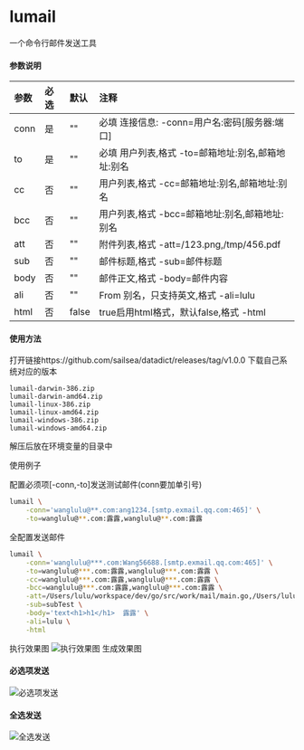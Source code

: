 # lumail
一个命令行邮件发送工具

#### 参数说明

|参数|必选|默认|注释|
|:---|:---|:---|:---|
|conn|是|""|必填 连接信息: -conn=用户名:密码[服务器:端口]|
|to|是|""|必填 用户列表,格式 -to=邮箱地址:别名,邮箱地址:别名|
|cc|否|""|用户列表,格式 -cc=邮箱地址:别名,邮箱地址:别名|
|bcc|否|""|用户列表,格式 -bcc=邮箱地址:别名,邮箱地址:别名|
|att|否|""|附件列表,格式 -att=/123.png,/tmp/456.pdf|
|sub|否|""|邮件标题,格式 -sub=邮件标题|
|body|否|""|邮件正文,格式 -body=邮件内容|
|ali|否|""|From 别名，只支持英文,格式 -ali=lulu|
|html|否|false|true启用html格式，默认false,格式 -html|

#### 使用方法

打开链接https://github.com/sailsea/datadict/releases/tag/v1.0.0
下载自己系统对应的版本
```
lumail-darwin-386.zip
lumail-darwin-amd64.zip
lumail-linux-386.zip
lumail-linux-amd64.zip
lumail-windows-386.zip
lumail-windows-amd64.zip
```

解压后放在环境变量的目录中

使用例子

配置必须项[-conn,-to]发送测试邮件(conn要加单引号)
```bash
lumail \
    -conn='wanglulu@**.com:ang1234.[smtp.exmail.qq.com:465]' \
    -to=wanglulu@**.com:露露,wanglulu@**.com:露露 
```

全配置发送邮件

```bash
lumail \
    -conn='wanglulu@***.com:Wang56688.[smtp.exmail.qq.com:465]' \
	-to=wanglulu@***.com:露露,wanglulu@***.com:露露 \
	-cc=wanglulu@***.com:露露,wanglulu@***.com:露露 \
	-bcc=wanglulu@***.com:露露,wanglulu@***.com:露露 \
	-att=/Users/lulu/workspace/dev/go/src/work/mail/main.go,/Users/lulu/workspace/dev/go/src/work/mail/gomail.go \
	-sub=subTest \
	-body='text<h1>h1</h1>  露露' \
	-ali=lulu \
	-html
```


执行效果图
![执行效果图](https://github.com/sailsea/lumail/master/image/3.png)
生成效果图
#### 必选项发送
![必选项发送](https://github.com/sailsea/lumail/master/image/1.png)
#### 全选发送
![全选发送](https://github.com/sailsea/lumail/master/image/2.png)